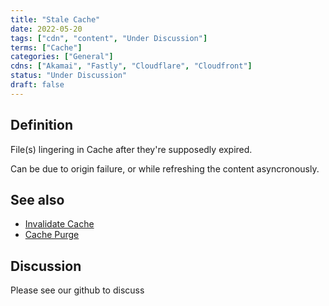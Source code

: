 ```yaml
---
title: "Stale Cache"
date: 2022-05-20
tags: ["cdn", "content", "Under Discussion"]
terms: ["Cache"]
categories: ["General"]
cdns: ["Akamai", "Fastly", "Cloudflare", "Cloudfront"]
status: "Under Discussion"
draft: false
---
```


## Definition

File(s) lingering in Cache after they're supposedly expired.

Can be due to origin failure, or while refreshing the content asyncronously.


## See also

- [Invalidate Cache](/terms/invalidate-cache/)
- [Cache Purge](/terms/purge-cache/)

## Discussion
Please see our github to discuss
